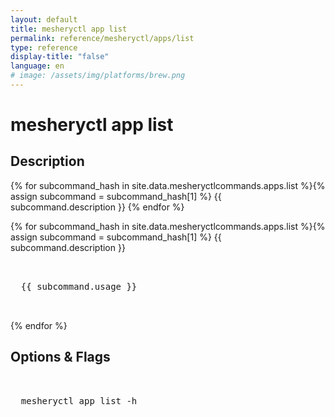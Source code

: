 ```yaml
---
layout: default
title: mesheryctl app list
permalink: reference/mesheryctl/apps/list
type: reference
display-title: "false"
language: en
# image: /assets/img/platforms/brew.png
---
```


<!-- Copy this template to create individual doc pages for each mesheryctl commands -->

<!-- Name of the command -->
# mesheryctl app list

<!-- Description of the command. Preferably a paragraph -->
## Description

{% for subcommand_hash in site.data.mesheryctlcommands.apps.list %}{% assign subcommand = subcommand_hash[1] %}
{{ subcommand.description }}
{% endfor %}

<!-- Basic usage of the command -->
{% for subcommand_hash in site.data.mesheryctlcommands.apps.list %}{% assign subcommand = subcommand_hash[1] %}
{{ subcommand.description }}
<pre class="codeblock-pre">
  <div class="codeblock">
  {{ subcommand.usage }}
  </div>
</pre>
{% endfor %}
<br/>

<!-- Options/Flags available in this command -->
## Options & Flags

<pre class="codeblock-pre">
  <div class="codeblock">
  mesheryctl app list -h
  </div>
</pre>
<br/>
